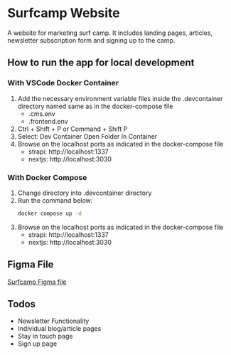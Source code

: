 # Surfcamp Website

A website for marketing surf camp. It includes landing pages, articles, newsletter subscription form and signing up to the camp.

## How to run the app for local development

### With VSCode Docker Container

1. Add the necessary environment variable files inside the .devcontainer directory named same as in the docker-compose file
   - .cms.env
   - .frontend.env
2. Ctrl + Shift + P or Command + Shift P
3. Select: Dev Container Open Folder In Container
4. Browse on the localhost ports as indicated in the docker-compose file
   - strapi: http://localhost:1337
   - nextjs: http://localhost:3030

### With Docker Compose

1. Change directory into .devcontainer directory
2. Run the command below:
   ```bash
   docker compose up -d
   ```
3. Browse on the localhost ports as indicated in the docker-compose file
   - strapi: http://localhost:1337
   - nextjs: http://localhost:3030

## Figma File

[Surfcamp Figma file](https://www.figma.com/file/N27pbzZuIRUm68cjBKuFxv/Surf-Camp-%2F-Sharefile?type=design&node-id=0-1&mode=design)

## Todos

- Newsletter Functionality
- Individual blog/article pages
- Stay in touch page
- Sign up page
